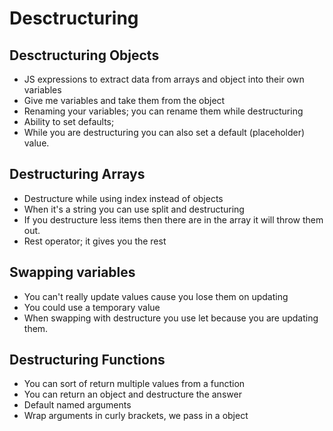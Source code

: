 # Desctructuring

## Desctructuring Objects
* JS expressions to extract data from arrays and object into their own variables
* Give me variables and take them from the object
* Renaming your variables; you can rename them while destructuring
* Ability to set defaults; 
* While you are destructuring you can also set a default (placeholder) value.

## Destructuring Arrays
* Destructure while using index instead of objects
* When it's a string you can use split and destructuring
* If you destructure less items then there are in the array it will throw them out.
* Rest operator; it gives you the rest

## Swapping variables
* You can't really update values cause you lose them on updating
* You could use a temporary value
* When swapping with destructure you use let because you are updating them.

## Destructuring Functions
* You can sort of return multiple values from a function
* You can return an object and destructure the answer
* Default named arguments
* Wrap arguments in curly brackets, we pass in a object